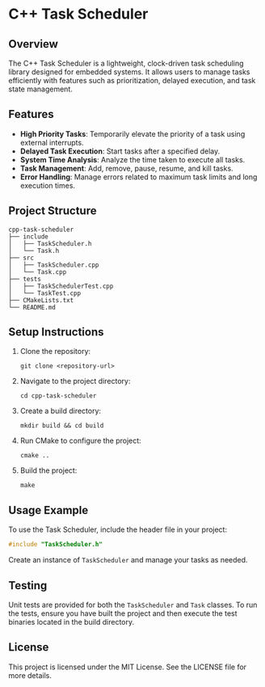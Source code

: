 # C++ Task Scheduler

## Overview
The C++ Task Scheduler is a lightweight, clock-driven task scheduling library designed for embedded systems. It allows users to manage tasks efficiently with features such as prioritization, delayed execution, and task state management.

## Features
- **High Priority Tasks**: Temporarily elevate the priority of a task using external interrupts.
- **Delayed Task Execution**: Start tasks after a specified delay.
- **System Time Analysis**: Analyze the time taken to execute all tasks.
- **Task Management**: Add, remove, pause, resume, and kill tasks.
- **Error Handling**: Manage errors related to maximum task limits and long execution times.

## Project Structure
```
cpp-task-scheduler
├── include
│   ├── TaskScheduler.h
│   └── Task.h
├── src
│   ├── TaskScheduler.cpp
│   └── Task.cpp
├── tests
│   ├── TaskSchedulerTest.cpp
│   └── TaskTest.cpp
├── CMakeLists.txt
└── README.md
```

## Setup Instructions
1. Clone the repository:
   ```
   git clone <repository-url>
   ```
2. Navigate to the project directory:
   ```
   cd cpp-task-scheduler
   ```
3. Create a build directory:
   ```
   mkdir build && cd build
   ```
4. Run CMake to configure the project:
   ```
   cmake ..
   ```
5. Build the project:
   ```
   make
   ```

## Usage Example
To use the Task Scheduler, include the header file in your project:
```cpp
#include "TaskScheduler.h"
```
Create an instance of `TaskScheduler` and manage your tasks as needed.

## Testing
Unit tests are provided for both the `TaskScheduler` and `Task` classes. To run the tests, ensure you have built the project and then execute the test binaries located in the build directory.

## License
This project is licensed under the MIT License. See the LICENSE file for more details.